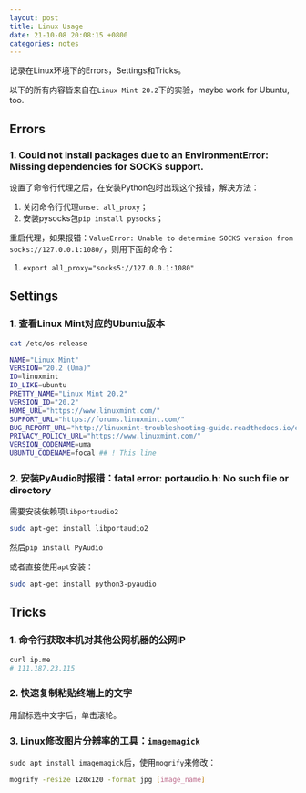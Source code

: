 ```yaml
---
layout: post
title: Linux Usage
date: 21-10-08 20:08:15 +0800
categories: notes
---
```


记录在Linux环境下的Errors，Settings和Tricks。

以下的所有内容皆来自在`Linux Mint 20.2`下的实验，maybe work for Ubuntu, too.



## Errors

### 1. Could not install packages due to an EnvironmentError: Missing dependencies for SOCKS support.

设置了命令行代理之后，在安装Python包时出现这个报错，解决方法：

1.   关闭命令行代理`unset all_proxy`；
2.   安装pysocks包`pip install pysocks`；

重启代理，如果报错：`ValueError: Unable to determine SOCKS version from socks://127.0.0.1:1080/`，则用下面的命令：

1.   `export all_proxy="socks5://127.0.0.1:1080"`



## Settings

### 1. 查看Linux Mint对应的Ubuntu版本

```sh
cat /etc/os-release
```

```sh
NAME="Linux Mint"
VERSION="20.2 (Uma)"
ID=linuxmint
ID_LIKE=ubuntu
PRETTY_NAME="Linux Mint 20.2"
VERSION_ID="20.2"
HOME_URL="https://www.linuxmint.com/"
SUPPORT_URL="https://forums.linuxmint.com/"
BUG_REPORT_URL="http://linuxmint-troubleshooting-guide.readthedocs.io/en/latest/"
PRIVACY_POLICY_URL="https://www.linuxmint.com/"
VERSION_CODENAME=uma
UBUNTU_CODENAME=focal ## ! This line
```



### 2. 安装PyAudio时报错：fatal error: portaudio.h: No such file or directory

需要安装依赖项`libportaudio2`

```sh
sudo apt-get install libportaudio2
```

然后`pip install PyAudio`

或者直接使用`apt`安装：

```sh
sudo apt-get install python3-pyaudio
```



## Tricks

### 1. 命令行获取本机对其他公网机器的公网IP

```sh
curl ip.me
# 111.187.23.115
```



### 2. 快速复制粘贴终端上的文字

用鼠标选中文字后，单击滚轮。



### 3. Linux修改图片分辨率的工具：`imagemagick`

`sudo apt install imagemagick`后，使用`mogrify`来修改：

```sh
mogrify -resize 120x120 -format jpg [image_name]
```

